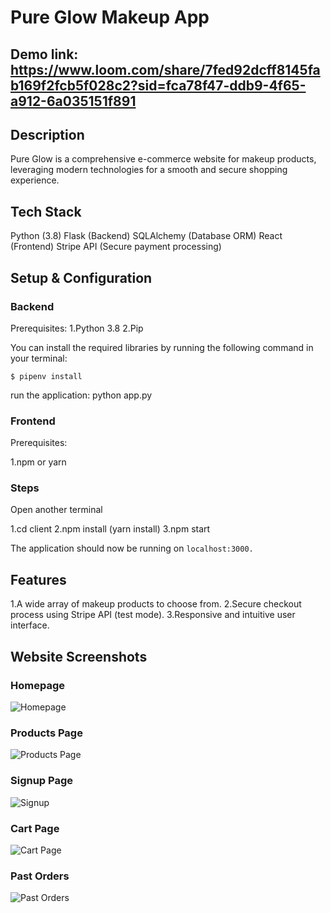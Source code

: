 # Pure Glow Makeup App 

## Demo link: https://www.loom.com/share/7fed92dcff8145fab169f2fcb5f028c2?sid=fca78f47-ddb9-4f65-a912-6a035151f891 

## Description

Pure Glow is a comprehensive e-commerce website for makeup products, leveraging modern technologies for a smooth and secure shopping experience.

## Tech Stack

Python (3.8)
Flask (Backend)
SQLAlchemy (Database ORM)
React (Frontend)
Stripe API (Secure payment processing)

## Setup & Configuration

### Backend

Prerequisites:
1.Python 3.8
2.Pip

You can install the required libraries by running the following command in your terminal:

```$ pipenv install```

run the application:
python app.py

### Frontend

Prerequisites:

1.npm or yarn

### Steps
Open another terminal

1.cd client
2.npm install (yarn install)
3.npm start

The application should now be running on ```localhost:3000.```

## Features

1.A wide array of makeup products to choose from.
2.Secure checkout process using Stripe API (test mode).
3.Responsive and intuitive user interface.

## Website Screenshots

### Homepage

![Homepage](https://user-images.githubusercontent.com/119082829/238405081-97274b3b-a642-4178-9262-c5ddbfbee5e5.png)

### Products Page

![Products Page](https://user-images.githubusercontent.com/119082829/238405982-dbfe9018-416e-4e21-8d51-70e24209fc28.png)

### Signup Page

![Signup](https://user-images.githubusercontent.com/119082829/238406423-a543cc6c-32f5-45b6-98c3-a0c38e291c6d.png)

### Cart Page

![Cart Page](https://user-images.githubusercontent.com/119082829/238406665-b449388e-d91c-4aa6-ae06-2388d412d80d.png)

### Past Orders

![Past Orders](https://user-images.githubusercontent.com/119082829/238406937-aeba39c5-1b30-432f-96e6-22d19bb2dbea.png)



